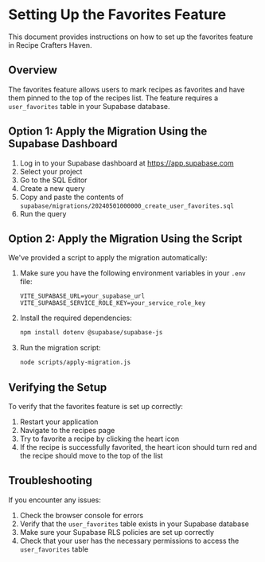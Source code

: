 # Setting Up the Favorites Feature

This document provides instructions on how to set up the favorites feature in Recipe Crafters Haven.

## Overview

The favorites feature allows users to mark recipes as favorites and have them pinned to the top of the recipes list. The feature requires a `user_favorites` table in your Supabase database.

## Option 1: Apply the Migration Using the Supabase Dashboard

1. Log in to your Supabase dashboard at https://app.supabase.com
2. Select your project
3. Go to the SQL Editor
4. Create a new query
5. Copy and paste the contents of `supabase/migrations/20240501000000_create_user_favorites.sql`
6. Run the query

## Option 2: Apply the Migration Using the Script

We've provided a script to apply the migration automatically:

1. Make sure you have the following environment variables in your `.env` file:
   ```
   VITE_SUPABASE_URL=your_supabase_url
   VITE_SUPABASE_SERVICE_ROLE_KEY=your_service_role_key
   ```

2. Install the required dependencies:
   ```bash
   npm install dotenv @supabase/supabase-js
   ```

3. Run the migration script:
   ```bash
   node scripts/apply-migration.js
   ```

## Verifying the Setup

To verify that the favorites feature is set up correctly:

1. Restart your application
2. Navigate to the recipes page
3. Try to favorite a recipe by clicking the heart icon
4. If the recipe is successfully favorited, the heart icon should turn red and the recipe should move to the top of the list

## Troubleshooting

If you encounter any issues:

1. Check the browser console for errors
2. Verify that the `user_favorites` table exists in your Supabase database
3. Make sure your Supabase RLS policies are set up correctly
4. Check that your user has the necessary permissions to access the `user_favorites` table 